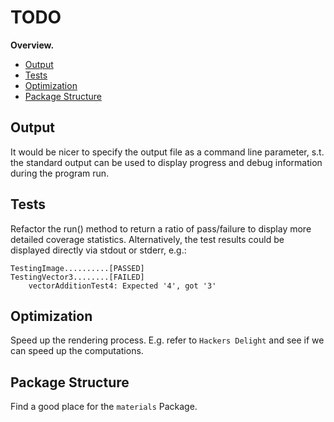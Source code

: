 # TODO

**Overview.**
- [Output](#output)
- [Tests](#tests)
- [Optimization](#optimization)
- [Package Structure](#package-structure)

## Output

It would be nicer to specify the output file as a command line parameter, s.t. the standard output can be used to display progress and debug information during the program run.

## Tests

Refactor the run() method to return a ratio of pass/failure to display more detailed coverage statistics. Alternatively, the test results could be displayed directly via stdout or stderr, e.g.:

```
TestingImage..........[PASSED]
TestingVector3........[FAILED]
    vectorAdditionTest4: Expected '4', got '3' 
```

## Optimization

Speed up the rendering process. E.g. refer to `Hackers Delight` and see if we can speed up the computations.

## Package Structure

Find a good place for the `materials` Package.